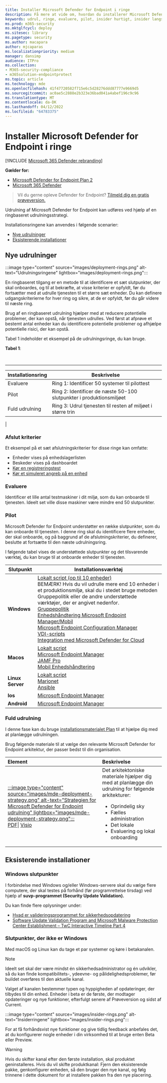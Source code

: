 ```yaml
---
title: Installer Microsoft Defender for Endpoint i ringe
description: Få mere at vide om, hvordan du installerer Microsoft Defender for Endpoint i ringe
keywords: udrul, ringe, evaluere, pilot, insider hurtigt, insider langsom, konfiguration, onboard, fase, udrulning, implementering, implementering, konfiguration
ms.prod: m365-security
ms.mktglfcycl: deploy
ms.sitesec: library
ms.pagetype: security
ms.author: macapara
author: mjcaparas
ms.localizationpriority: medium
manager: dansimp
audience: ITPro
ms.collection:
- M365-security-compliance
- m365solution-endpointprotect
ms.topic: article
ms.technology: mde
ms.openlocfilehash: 41f47720582f715e6c5d28276ddd87777e9669d5
ms.sourcegitcommit: ac0ae5c2888e2b323e36bad041a4abef196c9c96
ms.translationtype: MT
ms.contentlocale: da-DK
ms.lasthandoff: 04/12/2022
ms.locfileid: "64783375"
---
```

# <a name="deploy-microsoft-defender-for-endpoint-in-rings"></a>Installer Microsoft Defender for Endpoint i ringe

[!INCLUDE [Microsoft 365 Defender rebranding](../../includes/microsoft-defender.md)]

**Gælder for:**
- [Microsoft Defender for Endpoint Plan 2](https://go.microsoft.com/fwlink/p/?linkid=2154037)
- [Microsoft 365 Defender](https://go.microsoft.com/fwlink/?linkid=2118804)

> Vil du gerne opleve Defender for Endpoint? [Tilmeld dig en gratis prøveversion.](https://signup.microsoft.com/create-account/signup?products=7f379fee-c4f9-4278-b0a1-e4c8c2fcdf7e&ru=https://aka.ms/MDEp2OpenTrial?ocid=docs-wdatp-assignaccess-abovefoldlink)

Udrulning af Microsoft Defender for Endpoint kan udføres ved hjælp af en ringbaseret udrulningsstrategi.

Installationsringene kan anvendes i følgende scenarier:

- [Nye udrulninger](#new-deployments)
- [Eksisterende installationer](#existing-deployments)

## <a name="new-deployments"></a>Nye udrulninger

:::image type="content" source="images/deployment-rings.png" alt-text="Udrulningsringene" lightbox="images/deployment-rings.png":::

En ringbaseret tilgang er en metode til at identificere et sæt slutpunkter, der skal onboardes, og til at bekræfte, at visse kriterier er opfyldt, før du fortsætter med at udrulle tjenesten til et større sæt enheder. Du kan definere udgangskriterierne for hver ring og sikre, at de er opfyldt, før du går videre til næste ring.

Brug af en ringbaseret udrulning hjælper med at reducere potentielle problemer, der kan opstå, når tjenesten udrulles. Ved først at afprøve et bestemt antal enheder kan du identificere potentielle problemer og afhjælpe potentielle risici, der kan opstå.

Tabel 1 indeholder et eksempel på de udrulningsringe, du kan bruge.

**Tabel 1**:

<br>

****

|Installationsring|Beskrivelse|
|---|---|
|Evaluere|Ring 1: Identificer 50 systemer til pilottest|
|Pilot|Ring 2: Identificer de næste 50-100 slutpunkter i produktionsmiljøet|
|Fuld udrulning|Ring 3: Udrul tjenesten til resten af miljøet i større trin|
|

### <a name="exit-criteria"></a>Afslut kriterier

Et eksempel på et sæt afslutningskriterier for disse ringe kan omfatte:

- Enheder vises på enhedslagerlisten
- Beskeder vises på dashboardet
- [Kør en registreringstest](run-detection-test.md)
- [Kør et simuleret angreb på en enhed](attack-simulations.md)

### <a name="evaluate"></a>Evaluere

Identificer et lille antal testmaskiner i dit miljø, som du kan onboarde til tjenesten. Ideelt set ville disse maskiner være mindre end 50 slutpunkter.

### <a name="pilot"></a>Pilot

Microsoft Defender for Endpoint understøtter en række slutpunkter, som du kan onboarde til tjenesten. I denne ring skal du identificere flere enheder, der skal onboarde, og på baggrund af de afslutningskriterier, du definerer, beslutte at fortsætte til den næste udrulningsring.

I følgende tabel vises de understøttede slutpunkter og det tilsvarende værktøj, du kan bruge til at onboarde enheder til tjenesten.

| Slutpunkt     | Installationsværktøj                       |
|--------------|------------------------------------------|
| **Windows**  |  [Lokalt script (op til 10 enheder)](configure-endpoints-script.md) <br> BEMÆRK! Hvis du vil udrulle mere end 10 enheder i et produktionsmiljø, skal du i stedet bruge metoden Gruppepolitik eller de andre understøttede værktøjer, der er angivet nedenfor.<br>  [Gruppepolitik](configure-endpoints-gp.md) <br>  [Enhedshåndtering Microsoft Endpoint Manager/Mobil](configure-endpoints-mdm.md) <br>   [Microsoft Endpoint Configuration Manager](configure-endpoints-sccm.md) <br> [VDI-scripts](configure-endpoints-vdi.md) <br> [Integration med Microsoft Defender for Cloud](configure-server-endpoints.md#integration-with-microsoft-defender-for-cloud)  |
| **Macos**    | [Lokalt script](mac-install-manually.md) <br> [Microsoft Endpoint Manager](mac-install-with-intune.md) <br> [JAMF Pro](mac-install-with-jamf.md) <br> [Mobil Enhedshåndtering](mac-install-with-other-mdm.md) |
| **Linux Server** | [Lokalt script](linux-install-manually.md) <br> [Marionet](linux-install-with-puppet.md) <br> [Ansible](linux-install-with-ansible.md)|
| **Ios**      | [Microsoft Endpoint Manager](ios-install.md)                                |
| **Android**  | [Microsoft Endpoint Manager](android-intune.md)               |

### <a name="full-deployment"></a>Fuld udrulning

I denne fase kan du bruge [installationsmaterialet Plan](deployment-strategy.md) til at hjælpe dig med at planlægge udrulningen.

Brug følgende materiale til at vælge den relevante Microsoft Defender for Endpoint arkitektur, der passer bedst til din organisation.

|**Element**|**Beskrivelse**|
|:-----|:-----|
|[:::image type="content" source="images/mde-deployment-strategy.png" alt-text="Strategien for Microsoft Defender for Endpoint udrulning" lightbox="images/mde-deployment-strategy.png":::](https://github.com/MicrosoftDocs/microsoft-365-docs/raw/public/microsoft-365/security/defender-endpoint/downloads/mdatp-deployment-strategy.pdf)<br/> [PDF](https://download.microsoft.com/download/5/6/0/5609001f-b8ae-412f-89eb-643976f6b79c/mde-deployment-strategy.pdf)\| [Visio](https://download.microsoft.com/download/5/6/0/5609001f-b8ae-412f-89eb-643976f6b79c/mde-deployment-strategy.vsdx)   | Det arkitektoniske materiale hjælper dig med at planlægge din udrulning for følgende arkitekturer: <ul><li> Oprindelig sky </li><li> Fælles administration </li><li> Det lokale</li><li>Evaluering og lokal onboarding</li></ul>

## <a name="existing-deployments"></a>Eksisterende installationer

### <a name="windows-endpoints"></a>Windows slutpunkter

I forbindelse med Windows og/eller Windows-servere skal du vælge flere computere, der skal testes på forhånd (før programrettelse tirsdag) ved hjælp af **suvp-programmet (Security Update Validation).**

Du kan finde flere oplysninger under:

- [Hvad er valideringsprogrammet for sikkerhedsopdatering](https://techcommunity.microsoft.com/t5/windows-it-pro-blog/what-is-the-security-update-validation-program/ba-p/275767)
- [Software Update Validation Program and Microsoft Malware Protection Center Establishment – TwC Interactive Timeline Part 4](https://www.microsoft.com/security/blog/2012/03/28/software-update-validation-program-and-microsoft-malware-protection-center-establishment-twc-interactive-timeline-part-4/)

### <a name="non-windows-endpoints"></a>Slutpunkter, der ikke er Windows

Med macOS og Linux kan du tage et par systemer og køre i betakanalen.

> [!NOTE]
> Ideelt set skal der være mindst én sikkerhedsadministrator og én udvikler, så du kan finde kompatibilitets-, ydeevne- og pålidelighedsproblemer, før buildet overføres til den aktuelle kanal.

Valget af kanalen bestemmer typen og hyppigheden af opdateringer, der tilbydes til din enhed. Enheder i beta er de første, der modtager opdateringer og nye funktioner, efterfulgt senere af Prøveversion og sidst af Current.

:::image type="content" source="images/insider-rings.png" alt-text="Insiderringene" lightbox="images/insider-rings.png":::


For at få forhåndsvist nye funktioner og give tidlig feedback anbefales det, at du konfigurerer nogle enheder i din virksomhed til at bruge enten Beta eller Preview.

> [!WARNING]
> Hvis du skifter kanal efter den første installation, skal produktet geninstalleres. Hvis du vil skifte produktkanal: Fjern den eksisterende pakke, genkonfigurer enheden, så den bruger den nye kanal, og følg trinnene i dette dokument for at installere pakken fra den nye placering.
